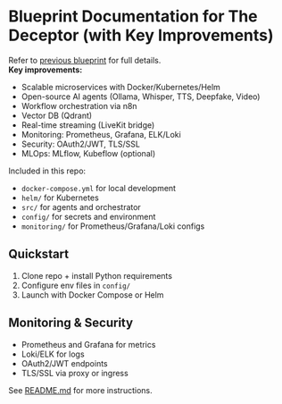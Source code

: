 # Blueprint Documentation for The Deceptor (with Key Improvements)

Refer to [previous blueprint](https://github.com/BrainWi2ard/The_Deceptor/discussions/1) for full details.  
**Key improvements:**
- Scalable microservices with Docker/Kubernetes/Helm
- Open-source AI agents (Ollama, Whisper, TTS, Deepfake, Video)
- Workflow orchestration via n8n
- Vector DB (Qdrant)
- Real-time streaming (LiveKit bridge)
- Monitoring: Prometheus, Grafana, ELK/Loki
- Security: OAuth2/JWT, TLS/SSL
- MLOps: MLflow, Kubeflow (optional)

Included in this repo:
- `docker-compose.yml` for local development
- `helm/` for Kubernetes
- `src/` for agents and orchestrator
- `config/` for secrets and environment
- `monitoring/` for Prometheus/Grafana/Loki configs

## Quickstart

1. Clone repo + install Python requirements
2. Configure env files in `config/`
3. Launch with Docker Compose or Helm

## Monitoring & Security

- Prometheus and Grafana for metrics
- Loki/ELK for logs
- OAuth2/JWT endpoints
- TLS/SSL via proxy or ingress

See [README.md](../README.md) for more instructions.